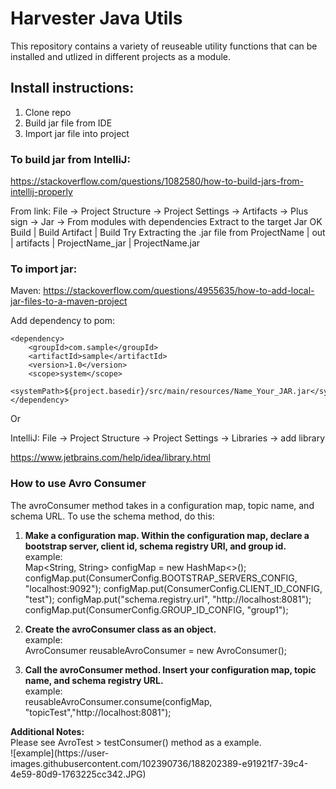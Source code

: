 # Harvester Java Utils

This repository contains a variety of reuseable utility functions that can be installed and utlized in different projects as a module.


## Install instructions: 

1. Clone repo
2. Build jar file from IDE
3. Import jar file into project

### To build jar from IntelliJ: 

https://stackoverflow.com/questions/1082580/how-to-build-jars-from-intellij-properly

From link:
File -> Project Structure -> Project Settings -> Artifacts -> Plus sign -> Jar -> From modules with dependencies
Extract to the target Jar
OK
Build | Build Artifact | Build
Try Extracting the .jar file from
ProjectName | out | artifacts | ProjectName_jar | ProjectName.jar

### To import jar:

Maven: 
https://stackoverflow.com/questions/4955635/how-to-add-local-jar-files-to-a-maven-project

Add dependency to pom: 

```
<dependency>
    <groupId>com.sample</groupId>    
    <artifactId>sample</artifactId>    
    <version>1.0</version>    
    <scope>system</scope>
    <systemPath>${project.basedir}/src/main/resources/Name_Your_JAR.jar</systemPath>    
</dependency>
```
Or

IntelliJ: File -> Project Structure -> Project Settings -> Libraries -> add library

https://www.jetbrains.com/help/idea/library.html

<h3> How to use Avro Consumer </h3>

The avroConsumer method takes in a configuration map, topic name, and schema URL. To use the schema method, do this: <br>
1. <strong>Make a configuration map. Within the configuration map, declare a bootstrap server, client id, schema registry URl, and group id.</strong> <br>
   example:  <br>
            Map<String, String> configMap = new HashMap<>();
            configMap.put(ConsumerConfig.BOOTSTRAP_SERVERS_CONFIG, "localhost:9092");
            configMap.put(ConsumerConfig.CLIENT_ID_CONFIG, "test");
            configMap.put("schema.registry.url", "http://localhost:8081");
            configMap.put(ConsumerConfig.GROUP_ID_CONFIG, "group1");
            
2. <strong> Create the avroConsumer class as an object.</strong> <br>
    example: <br>
            AvroConsumer reusableAvroConsumer = new AvroConsumer();
    
3. <strong> Call the avroConsumer method. Insert your configuration map, topic name, and schema registry URL. </strong> <br>
    example: <br>
            reusableAvroConsumer.consume(configMap, "topicTest","http://localhost:8081"); <br>
<strong>
Additional Notes: </strong> <br>
    Please see AvroTest > testConsumer() method as a example. <br>
    ![example](https://user-images.githubusercontent.com/102390736/188202389-e91921f7-39c4-4e59-80d9-1763225cc342.JPG)


